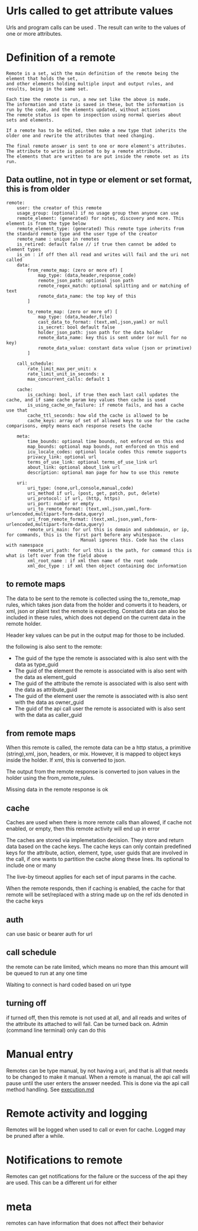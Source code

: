 # Urls called to get attribute values

Urls and program calls can be used . The result can write to the values of one or more attributes.






# Definition of a remote

    Remote is a set, with the main definition of the remote being the element that holds the set, 
    and other elements holding multiple input and output rules, and results, being in the same set.

    Each time the remote is run, a new set like the above is made.
    The information and state is saved in these, but the information is run by the code, and the elements updated, without actions
    The remote status is open to inspection using normal queries about sets and elements.

    If a remote has to be edited, then make a new type that inherits the older one and rewrite the attributes that need changing.

    The final remote answer is sent to one or more element's attributes. The attribute to write is pointed to by a remote attribute.
    The elements that are written to are put inside the remote set as its run.
   

## Data outline, not in type or element or set format, this is from older

    remote:
        user: the creator of this remote
        usage_group: (optional) if no usage group then anyone can use
        remote_element: (generated) for notes, discovery and more. This element is from the type below
        remote_element_type: (generated) This remote type inherits from the standard remote type and the user type of the creator
        remote_name : unique in remotes
        is_retired: default false // if true then cannot be added to element types
        is_on : if off then all read and writes will fail and the uri not called
        data:
            from_remote_map: (zero or more of) [
                map_type: (data,header,response_code)
                remote_json_path: optional json path
                remote_regex_match: optional splitting and or matching of text
                remote_data_name: the top key of this
            ]

            to_remote_map: (zero or more of) [
                map_type: (data,header,file)
                cast_data_to_format: (text,xml,json,yaml) or null
                is_secret: bool default false
                holder_json_path: json path for the data holder
                remote_data_name: key this is sent under (or null for no key)
                remote_data_value: constant data value (json or primative)
            ]

        call_schedule:
            rate_limit_max_per_unit: x
            rate_limit_unit_in_seconds: x
            max_concurrent_calls: default 1

        cache:
            is_caching: bool, if true then each last call updates the cache, and if same cache param key values then cache is used
            is_using_cache_on_failure: if remote fails, and has a cache use that
            cache_ttl_seconds: how old the cache is allowed to be
            cache_keys: array of set of allowed keys to use for the cache comparisons, empty means each response resets the cache

        meta:
            time_bounds: optional time bounds, not enforced on this end
            map_bounds: optional map bounds, not enforced on this end
            icu_locale_codes: optional locale codes this remote supports
            privacy_link: optional url 
            terms_of_use_link: optional terms_of_use_link url 
            about_link: optional about_link url 
            description: optional man page for how to use this remote

        uri:
            uri_type: (none,url,console,manual,code)
            uri_method if url, (post, get, patch, put, delete)
            uri_protocol: if url, (http, https)
            uri_port: number or empty
            uri_to_remote_format: (text,xml,json,yaml,form-urlencoded,multipart-form-data,query)
            uri_from_remote_format: (text,xml,json,yaml,form-urlencoded,multipart-form-data,query)
            remote_uri_main: for url this is domain and subdomain, or ip, for commands, this is the first part before any whitespace. 
                                Manual ignores this. Code has the class with namespace
            remote_uri_path: for url this is the path, for command this is what is left over from the field above
            xml_root_name : if xml then name of the root node
            xml_doc_type : if xml then object containing doc information




## to remote maps

The data to be sent to the remote is collected using the to_remote_map rules, which takes json data from the holder 
and converts it to headers, or xml, json or plaint text the remote is expecting. 
Constant data can also be included in these rules, which does not depend on the current data in the remote holder.

Header key values can be put in the output map for those to be included.


the following is also sent to the remote:
* The guid of the type the remote is associated with is also sent with the data as type_guid
* The guid of the element the remote is associated with is also sent with the data as element_guid
* The guid of the attribute the remote is associated with is also sent with the data as attribute_guid
* The guid of the element user the remote is associated with is also sent with the data as owner_guid
* The guid of the api call user the remote is associated with is also sent with the data as caller_guid

## from remote maps

When this remote is called, the remote data can be a http status, a primitive (string),xml, json, headers, or mix.
However, it is mapped to object keys inside the holder. If xml, this is converted to json.

The output from the remote response is converted to json values in the holder using the from_remote_rules.

Missing data in the remote response is ok 


## cache

Caches are used when there is more remote calls than allowed, if cache not enabled, or empty,
then this remote activity will end up in error


The caches are stored via implemetation decision. They store and return data based on the cache keys.
The cache keys can only contain predefined keys for the attribute, action, element, type, user  guids that are involved in the call,
if one wants to partition the cache along these lines. Its optional to include one or many

The live-by timeout applies for each set of input params in the cache.

When the remote responds, then if caching is enabled, the cache for that remote will be set/replaced
with a string made up on the ref ids denoted in the cache keys


## auth
can use basic or bearer auth for url

## call schedule
the remote can be rate limited, which means no more than this amount will be queued to run at any one time

Waiting to connect is hard coded based on uri type

## turning off
if turned off, then this remote is not used at all, and all reads and writes of the attribute its attached to will fail.
Can be turned back on.
Admin (command line terminal) only can do this

# Manual entry 

Remotes can be type manual, by not having a uri, and that is all that needs to be changed to make it manual.
When a remote is manual, the api call will pause until the user enters the answer needed.
This is done via the api call method handling. See  [execution.md](../core-api-general/execution.md)

# Remote activity and logging

Remotes will be logged when used to call or even for cache. Logged may be pruned after a while.

# Notifications to remote

Remotes can get notifications for the failure or the success of the api they are used.
This can be a different uri for either

# meta
remotes can have information that does not affect their behavior
